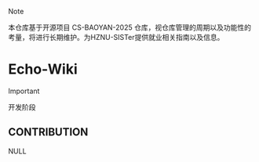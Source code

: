 > [!NOTE]
> 本仓库基于开源项目 CS-BAOYAN-2025 仓库，视仓库管理的周期以及功能性的考量，将进行长期维护。为HZNU-SISTer提供就业相关指南以及信息。

# Echo-Wiki

> [!IMPORTANT]
> 开发阶段

## CONTRIBUTION

NULL
